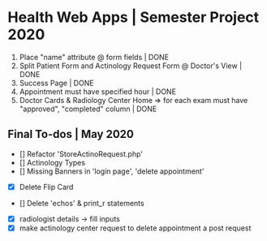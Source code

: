 # Health Web Apps | Semester Project 2020

1. Place "name" attribute @ form fields | DONE
2. Split Patient Form and Actinology Request Form @ Doctor's View | DONE
3. Success Page | DONE
4. Appointment must have specified hour | DONE
5. Doctor Cards & Radiology Center Home => for each exam must have "approved", "completed" column | DONE

## Final To-dos | May 2020

- [] Refactor 'StoreActinoRequest.php'
- [] Actinology Types
- [] Missing Banners in 'login page', 'delete appointment'
- [x] Delete Flip Card
- [] Delete 'echos' & print_r statements
- [x] radiologist details -> fill inputs
- [x] make actinology center request to delete appointment a post request
